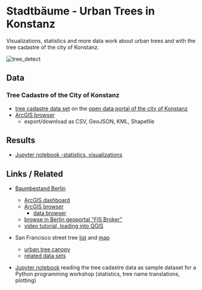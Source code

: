 # Stadtbäume - Urban Trees in Konstanz

Visualizations, statistics and more data work about urban trees and with the tree cadastre of the city of Konstanz.

![tree_detect](https://user-images.githubusercontent.com/33206086/208263579-fa2c576d-c834-4f5d-9f9d-355e5b5d1348.jpg)


## Data

### Tree Cadastre of the City of Konstanz

- [tree cadastre data set](https://offenedaten-konstanz.de/dataset/baumkataster-konstanz) on the [open data portal of the city of Konstanz](https://offenedaten-konstanz.de/)
- [ArcGIS browser](https://open-geodaten-konstanz-gis.opendata.arcgis.com/datasets/b5d600268d87451db3faf41463c69fd3_0/explore?location=47.671212%2C9.179660%2C12.73)
  - export/download as CSV, GeoJSON, KML, Shapefile

## Results

- [Jupyter notebook -statistics, visualizations](./kn_tree_cadastre_statistics.ipynb)


## Links / Related

- [Baumbestand Berlin](https://daten.berlin.de/datensaetze/baumbestand-berlin-wms)
  - [ArcGIS dashboard](https://www.arcgis.com/apps/dashboards/04f71102a4924201afff7e0bc0fd16bc)
  - [ArcGIS browser](https://www.arcgis.com/home/item.html?id=05c3f9d7dea6422b86e30967811bddd7#overview)
    - [data browser](https://www.arcgis.com/home/item.html?id=05c3f9d7dea6422b86e30967811bddd7#data)
  - [browse in Berlin geoportal "FIS Broker"](https://fbinter.stadt-berlin.de/fb/?loginkey=showMap&mapId=k_wfs_baumbestand@senstadt)
  - [video tutorial, loading into QGIS](https://www.youtube.com/watch?v=5MNYjxCwLtQ)

- San Francisco street tree [list](https://data.sfgov.org/City-Infrastructure/Street-Tree-List/tkzw-k3nq) and [map](https://data.sfgov.org/City-Infrastructure/Street-Tree-Map/k7tq-bjzx)
  - [urban tree canopy](https://data.sfgov.org/Energy-and-Environment/SF-Urban-Tree-Canopy/55pv-5zcc)
  - [related data sets](https://data.sfgov.org/browse?q=tree&sortBy=relevance)

- [Jupyter notebook](https://nbviewer.org/github/sebastian-nagel/introduction-to-python/blob/main/2_structured_data_tree_cadastre_konstanz.ipynb) reading the tree cadastre data as sample dataset for a Python programming workshop (statistics, tree name translations, plotting)

